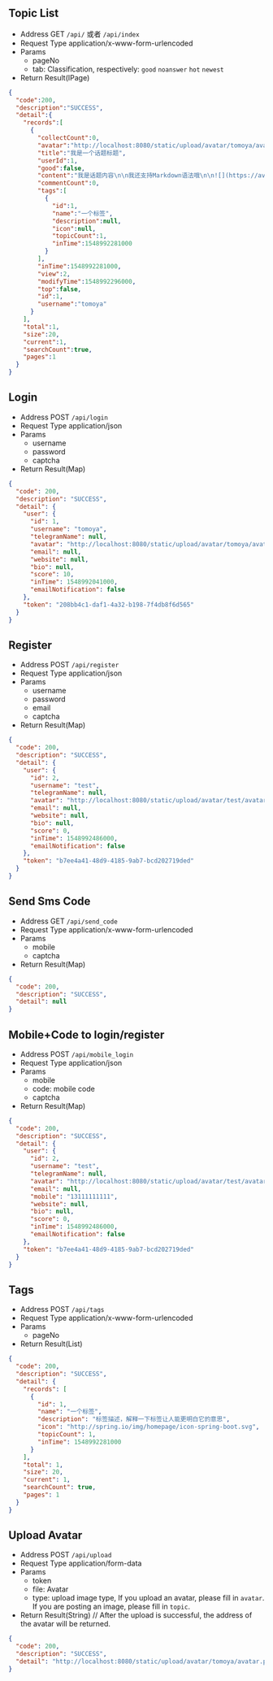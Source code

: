 ## Topic List

- Address GET `/api/` 或者 `/api/index`
- Request Type application/x-www-form-urlencoded
- Params
  - pageNo
  - tab: Classification, respectively: `good` `noanswer` `hot` `newest`
- Return Result(IPage<Map>)

```json
{
  "code":200,
  "description":"SUCCESS",
  "detail":{
    "records":[
      {
        "collectCount":0,
        "avatar":"http://localhost:8080/static/upload/avatar/tomoya/avatar.png",
        "title":"我是一个话题标题",
        "userId":1,
        "good":false,
        "content":"我是话题内容\n\n我还支持Markdown语法哦\n\n![](https://avatars3.githubusercontent.com/u/6915570?s=460&v=4)\n\n- 无序列表1\n- 无序列表2\n- 无序列表3\n\n1. 有序列表1\n2. 有序列表2\n3. 有序列表3\n\n| Column A | Column B | Column C |\n| -------- | -------- | -------- |\n| A1       | B1       | C1       |\n| A2       | B2       | C2       |\n| A3       | B3       | C3       |\n\n[开发俱乐部](https://17dev.club/)",
        "commentCount":0,
        "tags":[
          {
            "id":1,
            "name":"一个标签",
            "description":null,
            "icon":null,
            "topicCount":1,
            "inTime":1548992281000
          }
        ],
        "inTime":1548992281000,
        "view":2,
        "modifyTime":1548992296000,
        "top":false,
        "id":1,
        "username":"tomoya"
      }
    ],
    "total":1,
    "size":20,
    "current":1,
    "searchCount":true,
    "pages":1
  }
}
```

## Login

- Address POST `/api/login`
- Request Type application/json
- Params
  - username
  - password
  - captcha
- Return Result(Map)

```json
{
  "code": 200,
  "description": "SUCCESS",
  "detail": {
    "user": {
      "id": 1,
      "username": "tomoya",
      "telegramName": null,
      "avatar": "http://localhost:8080/static/upload/avatar/tomoya/avatar.png",
      "email": null,
      "website": null,
      "bio": null,
      "score": 10,
      "inTime": 1548992041000,
      "emailNotification": false
    },
    "token": "208bb4c1-daf1-4a32-b198-7f4db8f6d565"
  }
}
```

## Register

- Address POST `/api/register`
- Request Type application/json
- Params
  - username
  - password
  - email
  - captcha
- Return Result(Map)

```json
{
  "code": 200,
  "description": "SUCCESS",
  "detail": {
    "user": {
      "id": 2,
      "username": "test",
      "telegramName": null,
      "avatar": "http://localhost:8080/static/upload/avatar/test/avatar.png",
      "email": null,
      "website": null,
      "bio": null,
      "score": 0,
      "inTime": 1548992486000,
      "emailNotification": false
    },
    "token": "b7ee4a41-48d9-4185-9ab7-bcd202719ded"
  }
}
```

## Send Sms Code

- Address GET `/api/send_code`
- Request Type application/x-www-form-urlencoded
- Params
  - mobile
  - captcha
- Return Result(Map)

```json
{
  "code": 200,
  "description": "SUCCESS",
  "detail": null
}
```

## Mobile+Code to login/register

- Address POST `/api/mobile_login`
- Request Type application/json
- Params
  - mobile
  - code: mobile code
  - captcha
- Return Result(Map)

```json
{
  "code": 200,
  "description": "SUCCESS",
  "detail": {
    "user": {
      "id": 2,
      "username": "test",
      "telegramName": null,
      "avatar": "http://localhost:8080/static/upload/avatar/test/avatar.png",
      "email": null,
      "mobile": "13111111111",
      "website": null,
      "bio": null,
      "score": 0,
      "inTime": 1548992486000,
      "emailNotification": false
    },
    "token": "b7ee4a41-48d9-4185-9ab7-bcd202719ded"
  }
}
```

## Tags

- Address POST `/api/tags`
- Request Type application/x-www-form-urlencoded
- Params
  - pageNo
- Return Result(List<Tag>)

```json
{
  "code": 200,
  "description": "SUCCESS",
  "detail": {
    "records": [
      {
        "id": 1,
        "name": "一个标签",
        "description": "标签描述，解释一下标签让人能更明白它的意思",
        "icon": "http://spring.io/img/homepage/icon-spring-boot.svg",
        "topicCount": 1,
        "inTime": 1548992281000
      }
    ],
    "total": 1,
    "size": 20,
    "current": 1,
    "searchCount": true,
    "pages": 1
  }
}
```

## Upload Avatar

- Address POST `/api/upload`
- Request Type application/form-data
- Params
  - token
  - file: Avatar
  - type: upload image type, If you upload an avatar, please fill in `avatar`. If you are posting an image, please fill in `topic`.
- Return Result(String) // After the upload is successful, the address of the avatar will be returned.

```json
{
  "code": 200,
  "description": "SUCCESS",
  "detail": "http://localhost:8080/static/upload/avatar/tomoya/avatar.png"
}
```
